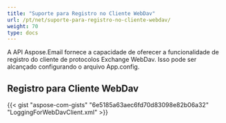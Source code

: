 ```yaml
---
title: "Suporte para Registro no Cliente WebDav"
url: /pt/net/suporte-para-registro-no-cliente-webdav/
weight: 70
type: docs
---
```



A API Aspose.Email fornece a capacidade de oferecer a funcionalidade de registro do cliente de protocolos Exchange WebDav. Isso pode ser alcançado configurando o arquivo App.config.
## **Registro para Cliente WebDav**


{{< gist "aspose-com-gists" "6e5185a63aec6fd70d83098e82b06a32" "LoggingForWebDavClient.xml" >}}